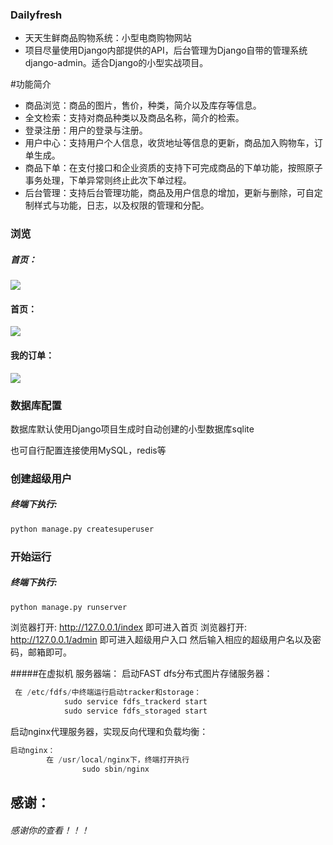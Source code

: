 ### Dailyfresh

- 天天生鲜商品购物系统：小型电商购物网站
- 项目尽量使用Django内部提供的API，后台管理为Django自带的管理系统django-admin。适合Django的小型实战项目。

#功能简介

- 商品浏览：商品的图片，售价，种类，简介以及库存等信息。
- 全文检索：支持对商品种类以及商品名称，简介的检索。
- 登录注册：用户的登录与注册。
- 用户中心：支持用户个人信息，收货地址等信息的更新，商品加入购物车，订单生成。
- 商品下单：在支付接口和企业资质的支持下可完成商品的下单功能，按照原子事务处理，下单异常则终止此次下单过程。
- 后台管理：支持后台管理功能，商品及用户信息的增加，更新与删除，可自定制样式与功能，日志，以及权限的管理和分配。



### 浏览

##### 首页：

![](C:\Users\ASUS\Desktop\git\登陆.PNG)

#### 首页：

![](C:\Users\ASUS\Desktop\git\首页.PNG)

#### 我的订单：

![](C:\Users\ASUS\Desktop\git\我的订单.PNG)



### 数据库配置
数据库默认使用Django项目生成时自动创建的小型数据库sqlite

也可自行配置连接使用MySQL，redis等
### 创建超级用户
##### 终端下执行:
```python
python manage.py createsuperuser
```
### 开始运行
##### 终端下执行:
```python
python manage.py runserver
```
浏览器打开: http://127.0.0.1/index 即可进入首页
浏览器打开: http://127.0.0.1/admin 即可进入超级用户入口
然后输入相应的超级用户名以及密码，邮箱即可。

#####在虚拟机 服务器端：
启动FAST dfs分布式图片存储服务器：
```python
 在 /etc/fdfs/中终端运行启动tracker和storage：
            sudo service fdfs_trackerd start
            sudo service fdfs_storaged start
```
启动nginx代理服务器，实现反向代理和负载均衡：
```python
启动nginx：
		在 /usr/local/nginx下，终端打开执行 
				sudo sbin/nginx
```
##  感谢：
###### 感谢你的查看！！！